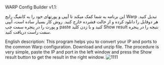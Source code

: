 WARP Config Builder v1.1:

این برنامه به شما کمک میکند تا آیپی و پورتهای خود را به کانفیگ رایج Warp تبدیل کنید.
هر دوفایل را دانلود کرده و از حالت فشرده خارج کنید. روش کار بسیار ساده است، آیپی و پورت را در پنجره سمت چپ paste کنید و با زدن کلید Show result نتیجه را در پنجره سمت راست دریافت کنید.

English description:
This program helps you to convert your IP and ports to the common Warp configuration.
Download and unzip file. The procedure is very simple, paste the IP and port in the left window and press the Show result button to get the result in the right window.
![1111](https://github.com/bin1zone/WARP-Config-Builder/assets/164546270/ed188d95-17d6-44da-b78f-8ada237e8d47)
